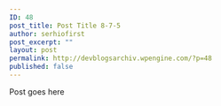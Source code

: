 ```yaml
---
ID: 48
post_title: Post Title 8-7-5
author: serhiofirst
post_excerpt: ""
layout: post
permalink: http://devblogsarchiv.wpengine.com/?p=48
published: false
---
```

Post goes here